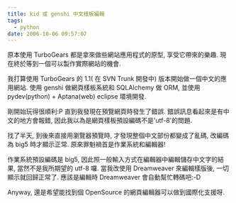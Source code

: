 ```yaml
---
title: kid 或 genshi 中文樣板編輯
tags:
  - python
date: 2006-10-06 09:57:07
---
```


原本使用 TurboGears 都是拿來做些網站應用程式的原型, 享受它帶來的樂趣. 現在終於等到一個可以製作實際網站的機會. 

我打算使用 TurboGears 的 1.1( 在 SVN Trunk 開發中) 版本開始做一個中文的應用網站. 
使用 genshi 做網頁樣板系統和 SQLAlchemy 做 ORM, 並使用 pydev(python) + Aptana(web) eclipse 環境開發.

剛開始玩得很順利:P 
直到我發現在預覽網頁時發生了錯誤.
錯誤訊息看起來是有中文的地方會報錯, 因此我以為是網頁樣板預設編碼不是'utf-8'的問題.

找了半天, 到後來直接用瀏覽器預覽時, 才發現整個中文部份都變成了亂碼, 改編碼為 big5 時才顯示正常. 原來罪魁禍首是作業系統和編輯器! 

作業系統預設編碼是 big5, 因此照一般輸入方式在編輯器中編輯儲存中文字的結果, 當然不是我所期望的 utf-8 囉.
當我改使用 Dreamweaver 來編輯樣版後, 一切顯示就回歸正常了. 
應該是編輯時 Dreamweaver 會自動幫忙轉碼吧:-D

Anyway, 還是希望能找到個 OpenSource 的網頁編輯器可以做到國際化支援呀.